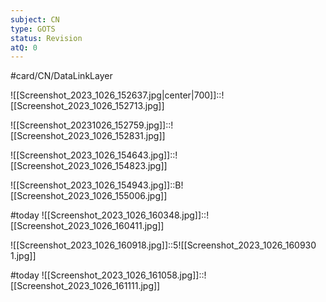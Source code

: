 ```yaml
---
subject: CN
type: GOTS
status: Revision
atQ: 0
---
```


#card/CN/DataLinkLayer 

![[Screenshot_2023_1026_152637.jpg|center|700]]::![[Screenshot_2023_1026_152713.jpg]] <!--SR:!2023-12-05,26,272-->


![[Screenshot_20231026_152759.jpg]]::![[Screenshot_2023_1026_152831.jpg]] <!--SR:!2023-12-01,23,270-->

![[Screenshot_2023_1026_154643.jpg]]::![[Screenshot_2023_1026_154823.jpg]] <!--SR:!2024-01-02,51,290-->

![[Screenshot_2023_1026_154943.jpg]]::B![[Screenshot_2023_1026_155006.jpg]] <!--SR:!2024-01-12,58,310-->

#today ![[Screenshot_2023_1026_160348.jpg]]::![[Screenshot_2023_1026_160411.jpg]]

![[Screenshot_2023_1026_160918.jpg]]::5![[Screenshot_2023_1026_160930 1.jpg]] <!--SR:!2023-12-04,25,272-->

#today ![[Screenshot_2023_1026_161058.jpg]]::![[Screenshot_2023_1026_161111.jpg]]


